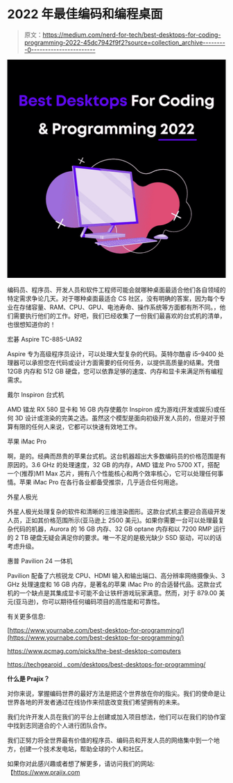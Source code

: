 # 2022 年最佳编码和编程桌面

> 原文：<https://medium.com/nerd-for-tech/best-desktops-for-coding-programming-2022-45dc7942f9f2?source=collection_archive---------0----------------------->

![](img/92c23df75e2cb6cc80ec4a614ba2d5a8.png)

编码员、程序员、开发人员和软件工程师可能会就哪种桌面最适合他们各自领域的特定需求争论几天。对于哪种桌面最适合 CS 社区，没有明确的答案，因为每个专业在存储容量、RAM、CPU、GPU、电池寿命、操作系统等方面都有所不同。，他们需要执行他们的工作。好吧，我们已经收集了一份我们最喜欢的台式机的清单，也很想知道你的！

宏碁 Aspire TC-885-UA92

Aspire 专为高级程序员设计，可以处理大型复杂的代码。英特尔酷睿 i5–9400 处理器可以承担您在代码或设计方面需要的任何任务，以提供高质量的结果。凭借 12GB 内存和 512 GB 硬盘，您可以依靠足够的速度、内存和显卡来满足所有编程需求。

戴尔 Inspiron 台式机

AMD 镭龙 RX 580 显卡和 16 GB 内存使戴尔 Inspiron 成为游戏(开发或娱乐)或任何 3D 设计或渲染的完美之选。虽然这个模型是面向初级开发人员的，但是对于预算有限的任何人来说，它都可以快速有效地工作。

苹果 iMac Pro

啊，是的。经典而昂贵的苹果台式机。这台机器超出大多数编码员的价格范围是有原因的。3.6 GHz 的处理速度，32 GB 的内存，AMD 镭龙 Pro 5700 XT，搭配一个(推荐)M1 Max 芯片，拥有八个性能核心和两个效率核心，它可以处理任何事情。苹果 iMac Pro 在各行各业都备受推崇，几乎适合任何用途。

外星人极光

外星人极光处理复杂的软件和清晰的三维渲染图形。这款台式机主要迎合高级开发人员，正如其价格范围所示(亚马逊上 2500 美元)。如果你需要一台可以处理最复杂代码的机器，Aurora 的 16 GB 内存、32 GB optane 内存和以 7200 RMP 运行的 2 TB 硬盘无疑会满足你的要求。唯一不足的是极光缺少 SSD 驱动，可以的话考虑升级。

惠普 Pavilion 24 一体机

Pavilion 配备了六核锐龙 CPU、HDMI 输入和输出端口、高分辨率网络摄像头、3 GHz 处理速度和 16 GB 内存，是著名的苹果 iMac Pro 的合适替代品。这款台式机的一个缺点是其集成显卡可能不会让铁杆游戏玩家满意。然而，对于 879.00 美元(亚马逊)，你可以期待任何编码项目的高性能和可靠性。

有关更多信息:

[https://www.yournabe.com/best-desktop-for-programming/](https://www.yournabe.com/best-desktop-for-programming/)

https://www.pcmag.com/picks/the-best-desktop-computers

[https://techgearoid . com/desktops/best-desktops-for-programming/](https://techgearoid.com/desktops/best-desktops-for-programming/)

**什么是 Prajix？**

对你来说，掌握编码世界的最好方法是把这个世界放在你的指尖。我们的使命是让世界各地的开发者通过在线协作来彻底改变我们希望拥有的未来。

我们允许开发人员在我们的平台上创建或加入项目想法，他们可以在我们的协作室中找到志同道合的个人进行团队合作。

我们正努力将全世界最有价值的程序员、编码员和开发人员的网络集中到一个地方，创建一个技术发电站，帮助全球的个人和社区。

如果你对此感兴趣或者想了解更多，请访问我们的网站:【https://www.prajix.com 